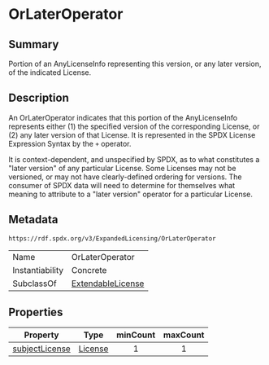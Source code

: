 <!-- Automatically generated by spec-parser v2.0.0 on 2024-01-26T22:18:46.241893+00:00 -->
<!-- SPDX-License-Identifier: Community-Spec-1.0 -->

# OrLaterOperator

## Summary

Portion of an AnyLicenseInfo representing this version, or any later version,
of the indicated License.


## Description

An OrLaterOperator indicates that this portion of the AnyLicenseInfo
represents either (1) the specified version of the corresponding License, or
(2) any later version of that License. It is represented in the SPDX License
Expression Syntax by the `+` operator.

It is context-dependent, and unspecified by SPDX, as to what constitutes a
"later version" of any particular License. Some Licenses may not be versioned,
or may not have clearly-defined ordering for versions. The consumer of SPDX
data will need to determine for themselves what meaning to attribute to a
"later version" operator for a particular License.


## Metadata

`https://rdf.spdx.org/v3/ExpandedLicensing/OrLaterOperator`


| | |
|---|---|
| Name | OrLaterOperator |
| Instantiability | Concrete |
| SubclassOf | [ExtendableLicense](../Classes/ExtendableLicense.md) |




## Properties

| Property | Type | minCount | maxCount |
|---|---|:---:|:---:|
| [subjectLicense](../Properties/subjectLicense.md) | [License](../Classes/License.md) | 1 | 1 |

